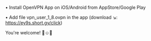 • Install OpenVPN App on iOS/Android from AppStore/Google Play

• Add file vpn_user_1_8.ovpn in the app (download ↘️:      
https://ey9s.short.gy/click)

You're welcome! 👏☺️🎉
